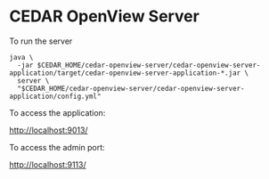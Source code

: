 # CEDAR OpenView Server

To run the server

    java \
      -jar $CEDAR_HOME/cedar-openview-server/cedar-openview-server-application/target/cedar-openview-server-application-*.jar \
      server \
      "$CEDAR_HOME/cedar-openview-server/cedar-openview-server-application/config.yml"

To access the application:

[http://localhost:9013/]()

To access the admin port:

[http://localhost:9113/]()